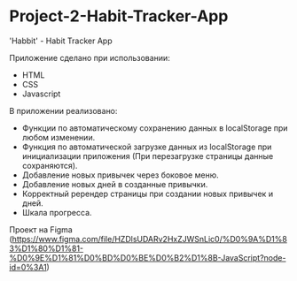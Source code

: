 # Project-2-Habit-Tracker-App

'Habbit' - Habit Tracker App

Приложение сделано при использовании:

- HTML
- CSS
- Javascript

В приложении реализовано:

- Функции по автоматическому сохранению данных в localStorage при любом изменении.
- Функция по автоматической загрузке данных из localStorage при инициализации приложения (При перезагрузке страницы данные сохраняются).
- Добавление новых привычек через боковое меню.
- Добавление новых дней в созданные привычки.
- Корректный ререндер страницы при создании новых привычек и дней.
- Шкала прогресса.

Проект на Figma (https://www.figma.com/file/HZDlsUDARv2HxZJWSnLic0/%D0%9A%D1%83%D1%80%D1%81-%D0%9E%D1%81%D0%BD%D0%BE%D0%B2%D1%8B-JavaScript?node-id=0%3A1)
